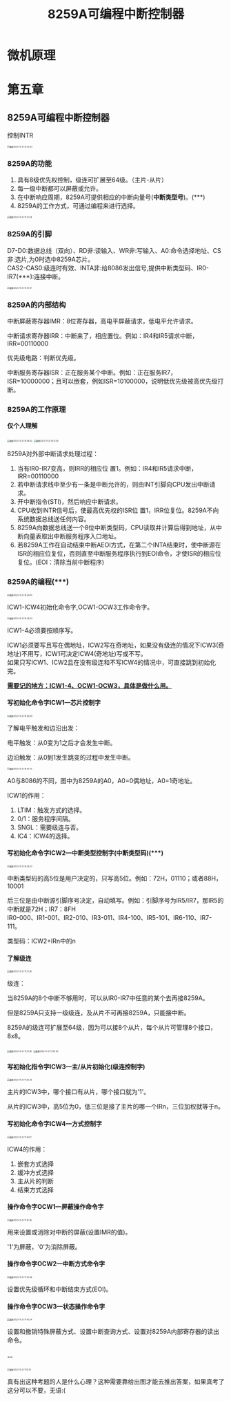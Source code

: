 ﻿---
title: 8259A可编程中断控制器
published: 2023-11-21
description: 微机原理8259A可编程中断控制器知识点。
tags: [微机原理]
category: 大学课程
draft: false
---

# 微机原理

# 第五章

## 8259A可编程中断控制器

控制INTR

<img src="https://cdn.jsdelivr.net/gh/PWN022/POFMC/my_screenshot/%E6%88%AA%E5%B1%8F2023-11-21%2015.32.03.png" alt="截屏2023-11-21 15.32.03" style="zoom:33%;" />

### 8259A的功能

1. 具有8级优先权控制，级连可扩展至64级。（主片-从片）
2. 每一级中断都可以屏蔽或允许。
3. 在中断响应周期，8259A可提供相应的中断向量号(**中断类型号**)。(***)
4. 8259A的工作方式，可通过编程来进行选择。

<img src="https://cdn.jsdelivr.net/gh/PWN022/POFMC/my_screenshot/%E6%88%AA%E5%B1%8F2023-11-21%2015.37.28.png" alt="截屏2023-11-21 15.37.28" style="zoom:33%;" />

### 8259A的引脚

D7-D0:数据总线（双向）、RD非:读输入、WR非:写输入、A0:命令选择地址、CS非:选片,为0时选中8259A芯片。  
CAS2-CAS0:级连时有效、INTA非:给8086发出信号,提供中断类型码、IR0-IR7(***):连接中断。

<img src="https://cdn.jsdelivr.net/gh/PWN022/POFMC/my_screenshot/%E6%88%AA%E5%B1%8F2023-11-21%2015.57.27.png" alt="截屏2023-11-21 15.57.27" style="zoom:33%;" />

### 8259A的内部结构

中断屏蔽寄存器IMR：8位寄存器，高电平屏蔽请求，低电平允许请求。

中断请求寄存器IRR：中断来了，相应置位。例如：IR4和IR5请求中断，IRR=00110000

优先级电路：判断优先级。

中断服务寄存器ISR：正在服务某个中断。例如：正在服务IR7，ISR=10000000；且可以嵌套，例如ISR=10100000，说明低优先级被高优先级打断。

### 8259A的工作原理

**仅个人理解**

<img src="https://cdn.jsdelivr.net/gh/PWN022/POFMC/my_screenshot/%E6%88%AA%E5%B1%8F2023-11-21%2016.08.52.png" alt="截屏2023-11-21 16.08.52" style="zoom:33%;" />

<img src="https://cdn.jsdelivr.net/gh/PWN022/POFMC/my_screenshot/%E6%88%AA%E5%B1%8F2023-11-21%2016.12.50.png" alt="截屏2023-11-21 16.12.50" style="zoom:33%;" />

8259A对外部中断请求处理过程：

1. 当有IR0-IR7变高，则IRR的相应位 置1。例如：IR4和IR5请求中断，IRR=00110000
2. 若中断请求线中至少有一条是中断允许的，则由INT引脚向CPU发出中断请求。
3. 开中断指令(STI)，然后响应中断请求。
4. CPU收到INTR信号后，使最高优先权的ISR位 置1，IRR位复位。8259A不向系统数据总线送任何内容。
5. 8259A向数据总线送一个8位中断类型码，CPU读取并计算后得到地址，从中断向量表取出中断服务程序入口地址。
6. 若8259A工作在自动结束中断AEOI方式，在第二个INTA结束时，使中断源在ISR的相应位复位，否则直至中断服务程序执行到EOI命令，才使ISR的相应位复位。(EOI：清除当前中断程序)

### 8259A的编程(***)

<img src="https://cdn.jsdelivr.net/gh/PWN022/POFMC/my_screenshot/%E6%88%AA%E5%B1%8F2023-11-21%2016.24.05.png" alt="截屏2023-11-21 16.24.05" style="zoom:33%;" />

ICW1-ICW4初始化命令字,OCW1-OCW3工作命令字。

<img src="https://cdn.jsdelivr.net/gh/PWN022/POFMC/my_screenshot/%E6%88%AA%E5%B1%8F2023-11-21%2016.26.33.png" alt="截屏2023-11-21 16.26.33" style="zoom:33%;" />

ICW1-4必须要按顺序写。

ICW1必须要写且写在偶地址，ICW2写在奇地址，如果没有级连的情况下ICW3(奇地址)不用写，ICW1可决定ICW4(奇地址)写或不写。  
如果只写ICW1、ICW2且在没有级连和不写ICW4的情况中，可直接跳到初始化完。

<u>**需要记的地方：ICW1-4、OCW1-OCW3，具体是做什么用。**</u>

#### 写初始化命令字ICW1—芯片控制字

<img src="https://cdn.jsdelivr.net/gh/PWN022/POFMC/my_screenshot/%E6%88%AA%E5%B1%8F2023-11-21%2016.36.09.png" alt="截屏2023-11-21 16.36.09" style="zoom:33%;" />

了解电平触发和边沿出发：

电平触发：从0变为1之后才会发生中断。

边沿触发：从0到1发生跳变的过程中发生中断。

<img src="https://cdn.jsdelivr.net/gh/PWN022/POFMC/my_screenshot/%E6%88%AA%E5%B1%8F2023-11-21%2016.41.43.png" alt="截屏2023-11-21 16.41.43" style="zoom:33%;" />

A0与8086的不同，图中为8259A的A0，A0=0偶地址，A0=1奇地址。

ICW1的作用：

1. LTIM：触发方式的选择。
2. 0/1：服务程序间隔。
3. SNGL：需要级连与否。
4. IC4：ICW4的选择。

#### 写初始化命令字ICW2—中断类型控制字(中断类型码)(***)

<img src="https://cdn.jsdelivr.net/gh/PWN022/POFMC/my_screenshot/%E6%88%AA%E5%B1%8F2023-11-21%2016.56.23.png" alt="截屏2023-11-21 16.56.23" style="zoom:33%;" />

中断类型码的高5位是用户决定的，只写高5位。例如：72H，01110；或者88H，10001

后三位是由中断源引脚序号决定，自动填写。例如：引脚序号为IR5/IR7，那IR5的中断就是72H；IR7：8FH  
IR0-000、IR1-001、IR2-010、IR3-011、IR4-100、IR5-101、IR6-110、IR7-111。

类型码：ICW2+IRn中的n

#### 了解级连

<img src="https://cdn.jsdelivr.net/gh/PWN022/POFMC/my_screenshot/%E6%88%AA%E5%B1%8F2023-11-21%2017.21.26.png" alt="截屏2023-11-21 17.21.26" style="zoom:33%;" />

级连：

当8259A的8个中断不够用时，可以从IR0-IR7中任意的某个去再接8259A。

但是8259A只支持一级级连，及从片不可再接8259A，只能接中断。

8259A的级连可扩展至64级，因为可以接8个从片，每个从片可管理8个接口，8x8。

<img src="https://cdn.jsdelivr.net/gh/PWN022/POFMC/my_screenshot/%E6%88%AA%E5%B1%8F2023-11-21%2017.27.38.png" alt="截屏2023-11-21 17.27.38" style="zoom:33%;" />

<img src="https://cdn.jsdelivr.net/gh/PWN022/POFMC/my_screenshot/%E6%88%AA%E5%B1%8F2023-11-21%2017.29.43.png" alt="截屏2023-11-21 17.29.43" style="zoom:33%;" />

#### 写初始化指令字ICW3—主/从片初始化(级连控制字)

<img src="https://cdn.jsdelivr.net/gh/PWN022/POFMC/my_screenshot/%E6%88%AA%E5%B1%8F2023-11-21%2017.32.29.png" alt="截屏2023-11-21 17.32.29" style="zoom:33%;" />

主片的ICW3中，哪个接口有从片，哪个接口就为'1'。

从片的ICW3中，高5位为0，低三位是接了主片的哪一个IRn，三位加权就等于n。

#### 写初始化命令字ICW4—方式控制字

<img src="https://cdn.jsdelivr.net/gh/PWN022/POFMC/my_screenshot/%E6%88%AA%E5%B1%8F2023-11-21%2017.40.17.png" alt="截屏2023-11-21 17.40.17" style="zoom:33%;" />

ICW4的作用：

1. 嵌套方式选择
2. 缓冲方式选择
3. 主从片的判断
4. 结束方式选择

#### 操作命令字OCW1—屏蔽操作命令字

<img src="https://cdn.jsdelivr.net/gh/PWN022/POFMC/my_screenshot/%E6%88%AA%E5%B1%8F2023-11-21%2017.41.38.png" alt="截屏2023-11-21 17.41.38" style="zoom:33%;" />

用来设置或消除对中断的屏蔽(设置IMR的值)。

'1'为屏蔽，'0'为消除屏蔽。

#### 操作命令字OCW2—中断方式命令字

<img src="https://cdn.jsdelivr.net/gh/PWN022/POFMC/my_screenshot/%E6%88%AA%E5%B1%8F2023-11-21%2017.43.28.png" alt="截屏2023-11-21 17.43.28" style="zoom:33%;" />

设置优先级循环和中断结束方式(EOI)。

#### 操作命令字OCW3—状态操作命令字

<img src="https://cdn.jsdelivr.net/gh/PWN022/POFMC/my_screenshot/%E6%88%AA%E5%B1%8F2023-11-21%2017.45.24.png" alt="截屏2023-11-21 17.45.24" style="zoom:33%;" />

设置和撤销特殊屏蔽方式、设置中断查询方式、设置对8259A内部寄存器的读出命令。

#### --

<img src="https://cdn.jsdelivr.net/gh/PWN022/POFMC/my_screenshot/%E6%88%AA%E5%B1%8F2023-11-21%2017.51.15.png" alt="截屏2023-11-21 17.51.15" style="zoom:33%;" />

真有出这种考题的人是什么心理？这种需要靠给出图才能去推出答案，如果真考了这分可以不要，无语:(